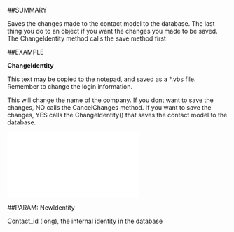 

##SUMMARY

Saves the changes made to the contact model to the database. The last thing you do to an object if you want the changes you made to be saved. The ChangeIdentity method calls the save method first


##EXAMPLE

**ChangeIdentity**

This text may be copied to the notepad, and saved as a *.vbs file. Remember to change the login information.



This will change the name of the company. If you dont want to save the changes, NO calls the CancelChanges method. If you want to save the changes, YES calls the ChangeIdentity() that saves the contact model to the database.

![](../../Examples/vbs/SOContact.ChangeIdentity.vbs.txt)







##PARAM: NewIdentity

Contact_id (long), the internal identity in the database



